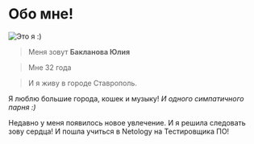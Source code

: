 # Обо мне!

![Это я :)](/images/IMG-20190927-WA0012.jpg)

>Меня зовут **Бакланова Юлия**

>Мне 32 года

>И я живу в городе Ставрополь.

Я люблю большие города, кошек и музыку! _И одного симпатичного парня :)_

Недавно у меня появилось новое увлечение. И я решила следовать зову сердца! И пошла учиться в Netology на Тестировщика ПО!